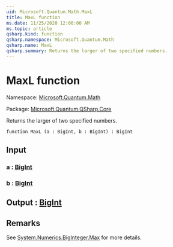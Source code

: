 ```yaml
---
uid: Microsoft.Quantum.Math.MaxL
title: MaxL function
ms.date: 11/25/2020 12:00:00 AM
ms.topic: article
qsharp.kind: function
qsharp.namespace: Microsoft.Quantum.Math
qsharp.name: MaxL
qsharp.summary: Returns the larger of two specified numbers.
---
```


# MaxL function

Namespace: [Microsoft.Quantum.Math](xref:Microsoft.Quantum.Math)

Package: [Microsoft.Quantum.QSharp.Core](https://nuget.org/packages/Microsoft.Quantum.QSharp.Core)


Returns the larger of two specified numbers.

```qsharp
function MaxL (a : BigInt, b : BigInt) : BigInt
```


## Input

### a : [BigInt](xref:microsoft.quantum.user-guide.language.types)




### b : [BigInt](xref:microsoft.quantum.user-guide.language.types)





## Output : [BigInt](xref:microsoft.quantum.user-guide.language.types)



## Remarks

See [System.Numerics.BigInteger.Max](https://docs.microsoft.com/dotnet/api/system.numerics.biginteger.max) for more details.